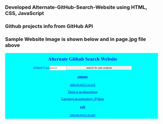 ### Developed Alternate-GitHub-Search-Website using HTML, CSS, JavaScript
### Github projects info from GitHub API
### Sample Website Image is shown below and in page.jpg file above
![](page.JPG)
